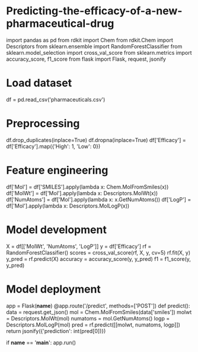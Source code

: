 # Predicting-the-efficacy-of-a-new-pharmaceutical-drug
import pandas as pd
from rdkit import Chem
from rdkit.Chem import Descriptors
from sklearn.ensemble import RandomForestClassifier
from sklearn.model_selection import cross_val_score
from sklearn.metrics import accuracy_score, f1_score
from flask import Flask, request, jsonify

# Load dataset
df = pd.read_csv('pharmaceuticals.csv')

# Preprocessing
df.drop_duplicates(inplace=True)
df.dropna(inplace=True)
df['Efficacy'] = df['Efficacy'].map({'High': 1, 'Low': 0})

# Feature engineering
df['Mol'] = df['SMILES'].apply(lambda x: Chem.MolFromSmiles(x))
df['MolWt'] = df['Mol'].apply(lambda x: Descriptors.MolWt(x))
df['NumAtoms'] = df['Mol'].apply(lambda x: x.GetNumAtoms())
df['LogP'] = df['Mol'].apply(lambda x: Descriptors.MolLogP(x))

# Model development
X = df[['MolWt', 'NumAtoms', 'LogP']]
y = df['Efficacy']
rf = RandomForestClassifier()
scores = cross_val_score(rf, X, y, cv=5)
rf.fit(X, y)
y_pred = rf.predict(X)
accuracy = accuracy_score(y, y_pred)
f1 = f1_score(y, y_pred)

# Model deployment
app = Flask(__name__)
@app.route('/predict', methods=['POST'])
def predict():
    data = request.get_json()
    mol = Chem.MolFromSmiles(data['smiles'])
    molwt = Descriptors.MolWt(mol)
    numatoms = mol.GetNumAtoms()
    logp = Descriptors.MolLogP(mol)
    pred = rf.predict([[molwt, numatoms, logp]])
    return jsonify({'prediction': int(pred[0])})

if __name__ == '__main__':
    app.run()
